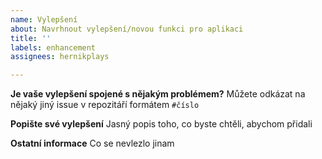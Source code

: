 ```yaml
---
name: Vylepšení
about: Navrhnout vylepšení/novou funkci pro aplikaci
title: ''
labels: enhancement
assignees: hernikplays

---
```


**Je vaše vylepšení spojené s nějakým problémem?**
Můžete odkázat na nějaký jiný issue v repozitáří formátem `#číslo`

**Popište své vylepšení**
Jasný popis toho, co byste chtěli, abychom přidali

**Ostatní informace**
Co se nevlezlo jinam
